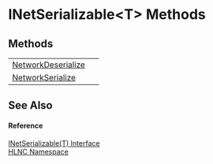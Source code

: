 # INetSerializable&lt;T&gt; Methods




## Methods
<table>
<tr>
<td><a href="M_HLNC_INetSerializable_1_NetworkDeserialize">NetworkDeserialize</a></td>
<td> </td></tr>
<tr>
<td><a href="M_HLNC_INetSerializable_1_NetworkSerialize">NetworkSerialize</a></td>
<td> </td></tr>
</table>

## See Also


#### Reference
<a href="T_HLNC_INetSerializable_1">INetSerializable(T) Interface</a>  
<a href="N_HLNC">HLNC Namespace</a>  
